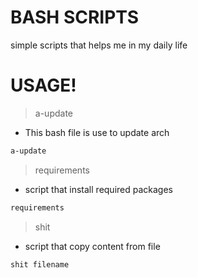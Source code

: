 # BASH SCRIPTS

simple scripts that helps me in my daily life

# USAGE!
> a-update
- This bash file is use to update arch
```sh
a-update
```

> requirements
- script that install required packages
 ```sh
 requirements
 ```
 
> shit
- script that copy content from file
```sh
shit filename
```

